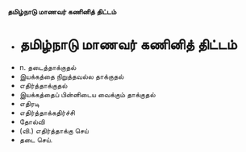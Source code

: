 **தமிழ்நாடு மாணவர் கணினித் திட்டம்**
- # தமிழ்நாடு மாணவர் கணினித் திட்டம்
- n. தடைத்தாக்குதல்
- இயக்கத்தை நிறுத்தவல்ல தாக்குதல்
- எதிர்த்தாக்குதல்
- இயக்கத்தைப் பின்னிடைய வைக்கும் தாக்குதல்
- எதிரடி
- எதிர்த்தாக்கதிர்ச்சி
- தோல்வி
- (வி.) எதிர்த்தாக்கு செய்
- தடை செய்.

